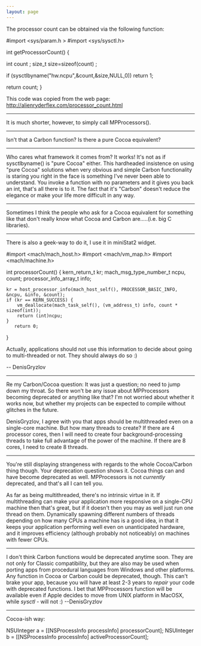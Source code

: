 ```yaml
---
layout: page
---
```


The processor count can be obtained via the following function:

    
#import <sys/param.h >
#import <sys/sysctl.h>

int getProcessorCount() {

  int     count ;
  size_t  size=sizeof(count) ;

  if (sysctlbyname("hw.ncpu",&count,&size,NULL,0)) return 1;

  return count; }


This code was copied from the web page:  http://alienryderflex.com/processor_count.html

----
It is much shorter, however, to simply call     MPProcessors().

----

Isn't that a Carbon function?  Is there a pure Cocoa equivalent?

----
Who cares what framework it comes from? It works! It's not as if     sysctlbyname() is "pure Cocoa" either. This hardheaded insistence on using "pure Cocoa" solutions when very obvious and simple Carbon functionality is staring you right in the face is something I've never been able to understand. You invoke a function with no parameters and it gives you back an int, that's all there is to it. The fact that it's "Carbon" doesn't reduce the elegance or make your life more difficult in any way.


----

Sometimes I think the people who ask for a Cocoa equivalent for something like that don't really know what Cocoa and Carbon are.....(i.e. big C libraries).

----
There is also a geek-way to do it, I use it in m<nowiki/>iniStat2 widget.

    
#import <mach/mach_host.h>
#import <mach/vm_map.h>
#import <mach/machine.h>

int processorCount() {
	kern_return_t kr;
	mach_msg_type_number_t ncpu, count;
	processor_info_array_t info;
	
	kr = host_processor_info(mach_host_self(), PROCESSOR_BASIC_INFO, &ncpu, &info, &count);
	if (kr == KERN_SUCCESS) {
		vm_deallocate(mach_task_self(), (vm_address_t) info, count * sizeof(int));
		return (int)ncpu;
	}
       return 0;
}


Actually, applications should not use this information to decide about going to multi-threaded or not. They should always do so :)

-- DenisGryzlov

----

Re my Carbon/Cocoa question:  It was just a question; no need to jump down my throat.  So there won't be any issue about MPProcessors becoming deprecated or anything like that?  I'm not worried about whether it works now, but whether my projects can be expected to compile without glitches in the future.

DenisGryzlov, I agree with you that apps should be multithreaded even on a single-core machine.  But how many threads to create?  If there are 4 processor cores, then I will need to create four background-processing threads to take full advantage of the power of the machine.  If there are 8 cores, I need to create 8 threads.

----
You're still displaying strangeness with regards to the whole Cocoa/Carbon thing though. Your deprecation question shows it. Cocoa things can and have become deprecated as well. MPProcessors is not *currently* deprecated, and that's all I can tell you.

As far as being multithreaded, there's no intrinsic virtue in it. If multithreading can make your application more responsive on a single-CPU machine then that's great, but if it doesn't then you may as well just run one thread on them. Dynamically spawning different numbers of threads depending on how many CPUs a machine has is a good idea, in that it keeps your application performing well even on unanticipated hardware, and it improves efficiency (although probably not noticeably) on machines with fewer CPUs.

----
I don't think Carbon functions would be deprecated anytime soon. They are not only for Classic compatibility, but they are also may be used when porting apps from procedural languages from Windows and other platforms. Any function in Cocoa or Carbon could be deprecated, though. This can't brake your app, because you will have at least 2-3 years to *repair* your code with deprecated functions. I bet that     MPProcessors function will be available even if Apple decides to move from UNIX platform in MacOSX, while *sysctl* - will not :) --DenisGryzlov

----

Cocoa-ish way:

NSUInteger a = [[NSProcessInfo processInfo] processorCount];
NSUInteger b = [[NSProcessInfo processInfo] activeProcessorCount];
